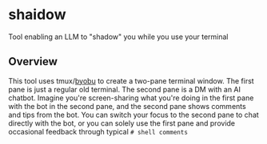 # shaidow
Tool enabling an LLM to "shadow" you while you use your terminal

## Overview

This tool uses tmux/[byobu](https://www.byobu.org/) to create a two-pane terminal window. The first pane is just a regular old terminal. The second pane is a DM with an AI chatbot. Imagine you're screen-sharing what you're doing in the first pane with the bot in the second pane, and the second pane shows comments and tips from the bot. You can switch your focus to the second pane to chat directly with the bot, or you can solely use the first pane and provide occasional feedback through typical `# shell comments`